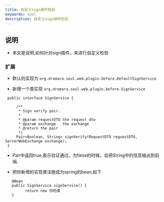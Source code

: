 ```yaml
---
title: 自定义sign插件检验
keywords: soul
description: 自定义sign插件检验
---
```




## 说明

* 本文是说明,如何针对sign插件，来进行自定义检验


###  扩展

*  默认的实现为 `org.dromara.soul.web.plugin.before.DefaultSignService`

*  新增一个类实现 `org.dromara.soul.web.plugin.before.SignService`

```
 public interface SignService {
 
     /**
      * Sign verify pair.
      *
      * @param requestDTO the request dto
      * @param exchange   the exchange
      * @return the pair
      */
     Pair<Boolean, String> signVerify(RequestDTO requestDTO, ServerWebExchange exchange);
 }

```

* Pair中返回true,表示验证通过，为false的时候，会把String中的信息输出到前端.


* 把你新增的实现类注册成为spring的bean,如下

```
   @Bean
   public SignService signService() {
         return new 你的类
   }
```



